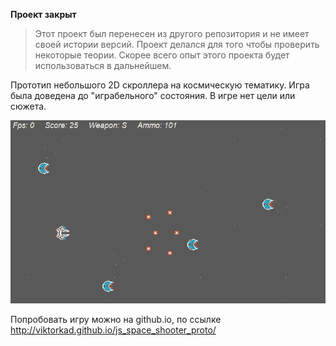 **Проект закрыт**

> Этот проект был перенесен из другого репозитория и не имеет своей истории версий.
> Проект делался для того чтобы проверить некоторые теории.
> Скорее всего опыт этого проекта будет использоваться в дальнейшем.

Прототип небольшого 2D скроллера на космическую тематику.
Игра была доведена до "играбельного" состояния. В игре нет цели или сюжета.

![Game preview img](https://raw.githubusercontent.com/ViktorKad/js_space_shooter_proto/master/img/preview.png)

Попробовать игру можно на github.io, по ссылке http://viktorkad.github.io/js_space_shooter_proto/